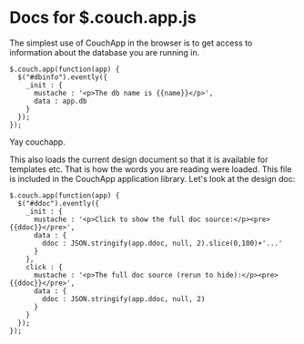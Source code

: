# Docs for $.couch.app.js

The simplest use of CouchApp in the browser is to get access to information about the database you are running in.

    $.couch.app(function(app) {
      $("#dbinfo").evently({
        _init : {
          mustache : '<p>The db name is {{name}}</p>',
          data : app.db
        }
      });
    });

Yay couchapp.

This also loads the current design document so that it is available for templates etc. That is how the words you are reading were loaded. This file is included in the CouchApp application library. Let's look at the design doc:

    $.couch.app(function(app) {
      $("#ddoc").evently({
        _init : {
          mustache : '<p>Click to show the full doc source:</p><pre>{{ddoc}}</pre>',
          data : {
            ddoc : JSON.stringify(app.ddoc, null, 2).slice(0,100)+'...'
          }
        },
        click : {
          mustache : '<p>The full doc source (rerun to hide):</p><pre>{{ddoc}}</pre>',
          data : {
            ddoc : JSON.stringify(app.ddoc, null, 2)
          }
        }
      });
    });